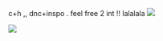 c+h ,, dnc+inspo . feel free 2 int !! lalalala ![](https://xyz.crd.co/assets/images/gallery18/e7815016.gif?v=c7fc68ed)

![](https://yt3.ggpht.com/MV2hxB7QZrzJJqzDUEEiOoS2Ibq0yIgmJE87rGXLCCFGoY-vaVNGcecbjB9eE8KNebzTMKHV_M_3Dw=s640-c-fcrop64=1,00000000ffffffff-rw-nd-v1)
